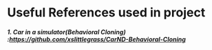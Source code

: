 # Useful References used in project

##### 1. Car in a simulator(Behavioral Cloning) :https://github.com/xslittlegrass/CarND-Behavioral-Cloning
